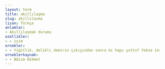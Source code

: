 ```yaml
---
layout: term
title: akıllılaşma
slug: akillilasma
lisan: Türkçe
anlamlar:
- Akıllılaşmak durumu
ozellikler:
- - isim
ornekler:
- - Yiğitlik, delikli demirin çıkışından sonra mı hapı yuttu? Yoksa insanların akıllılaşmasıyla nasıl olsa hapı yutacaktı da, delikli demirin çıkışı bir vesile mi oldu?
orneklerkaynak:
- - Nâzım Hikmet
---
```

